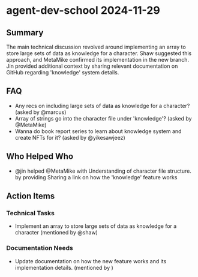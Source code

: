 # agent-dev-school 2024-11-29

## Summary
The main technical discussion revolved around implementing an array to store large sets of data as knowledge for a character. Shaw suggested this approach, and MetaMike confirmed its implementation in the new branch. Jin provided additional context by sharing relevant documentation on GitHub regarding 'knowledge' system details.

## FAQ
- Any recs on including large sets of data as knowledge for a character? (asked by @marcus)
- Array of strings go into the character file under 'knowledge'? (asked by @MetaMike)
- Wanna do book report series to learn about knowledge system and create NFTs for it? (asked by @yikesawjeez)

## Who Helped Who
- @jin helped @MetaMike with Understanding of character file structure. by providing Sharing a link on how the 'knowledge' feature works

## Action Items

### Technical Tasks
- Implement an array to store large sets of data as knowledge for a character (mentioned by @shaw)

### Documentation Needs
- Update documentation on how the new feature works and its implementation details. (mentioned by )